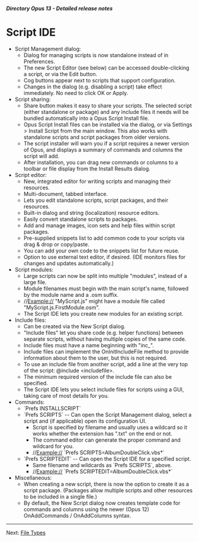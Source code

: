 ##### Directory Opus 13 - Detailed release notes

# Script IDE

- Script Management dialog:
  - Dialog for managing scripts is now standalone instead of in Preferences.
  - The new Script Editor (see below) can be accessed double-clicking a script, or via the Edit button.
  - Cog buttons appear next to scripts that support configuration.
  - Changes in the dialog (e.g. disabling a script) take effect immediately. No need to click OK or Apply.
- Script sharing:
  - Share button makes it easy to share your scripts. The selected script (either standalone or package) and any include files it needs will be bundled automatically into a Opus Script Install file.
  - Opus Script Install files can be installed via the dialog, or via Settings \> Install Script from the main window. This also works with standalone scripts and script packages from older versions.
  - The script installer will warn you if a script requires a newer version of Opus, and displays a summary of commands and columns the script will add.
  - After installation, you can drag new commands or columns to a toolbar or file display from the Install Results dialog.
- Script editor:
  - New, integrated editor for writing scripts and managing their resources.
  - Multi-document, tabbed interface.
  - Lets you edit standalone scripts, script packages, and their resources.
  - Built-in dialog and string (localization) resource editors.
  - Easily convert standalone scripts to packages.
  - Add and manage images, icon sets and help files within script packages.
  - Pre-supplied snippets list to add common code to your scripts via drag & drop or copy/paste.
  - You can add your own code to the snippets list for future reuse.
  - Option to use external text editor, if desired. (IDE monitors files for changes and updates automatically.)
- Script modules:
  - Large scripts can now be split into multiple "modules", instead of a large file.
  - Module filenames must begin with the main script's name, followed by the module name and a .osm suffix.
  - //<Example://> "MyScript.js" might have a module file called "MyScript.js.FirstModule.osm".
  - The Script IDE lets you create new modules for an existing script.
- Include files:
  - Can be created via the New Script dialog.
  - "Include files" let you share code (e.g. helper functions) between separate scripts, without having multiple copies of the same code.
  - Include files must have a name beginning with "inc\_".
  - Include files can implement the OnInitIncludeFile method to provide information about them to the user, but this is not required.
  - To use an include file from another script, add a line at the very top of the script: @include \<includefile\>.
  - The minimum required version of the include file can also be specified.
  - The Script IDE lets you select include files for scripts using a GUI, taking care of most details for you.
- Commands:
  - \`Prefs INSTALLSCRIPT\`
  - \`Prefs SCRIPTS\` -- Can open the Script Management dialog, select a script and (if applicable) open its configuration UI.
    - Script is specified by filename and usually uses a wildcard so it works whether the extension has ".txt" on the end or not.
    - The command editor can generate the proper command and wildcard for you.
    - //<Example://> \`Prefs SCRIPTS=AlbumDoubleClick.vbs\*\`
  - \`Prefs SCRIPTEDIT\` -- Can open the Script IDE for a specified script.
    - Same filename and wildcards as \`Prefs SCRIPTS\`, above.
    - //<Example://> \`Prefs SCRIPTEDIT=AlbumDoubleClick.vbs\*\`
- Miscellaneous:
  - When creating a new script, there is now the option to create it as a script package. (Packages allow multiple scripts and other resources to be included in a single file.)
  - By default, the New Script dialog now creates template code for commands and columns using the newer (Opus 12) OnAddCommands / OnAddColumns syntax.

------------------------------------------------------------------------

Next: [File Types](/Manual/release_history/opus13_detailed/file_types.md)
